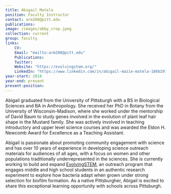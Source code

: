 ```yaml
---
title: Abigail Matela
position: Faculty Instructor
contact: arm208@pitt.edu
publications: 
image: /images/abby_crop.jpeg
collection: current
group: faculty
links:
    CV:
    Email: "mailto:arm208@pitt.edu"
    Publications:
    Twitter:
    Website: "https://evolvingstem.org/"
    LinkedIn: "https://www.linkedin.com/in/abigail-mazie-matela-186b29114/"
year-start: 2018
year-end: present
present-position:
---
```

Abigail graduated from the University of Pittsburgh with a BS in Biological Sciences and BA in Anthropology. She received her PhD in Botany from the University of Wisconsin-Madison, where she worked under the mentorship of David Baum to study genes involved in the evolution of plant leaf hair shape in the Mustard family. She was actively involved in teaching introductory and upper level science courses and was awarded the Eldon H. Newcomb Award for Excellence as a Teaching Assistant.
 
Abigail is passionate about promoting community engagement with science and has over 10 years of experience in developing science outreach materials for audiences of all ages, with a focus on women and other populations traditionally underrepresented in the sciences. She is currently working to build and expand [EvolvingSTEM](https://evolvingstem.org/), an outreach program that engages middle and high school students in an authentic research experiment to explore how bacteria adapt when grown under strong selection for biofilm formation. As a native Pittsburgher, Abigail is excited to share this exceptional learning opportunity with schools across Pittsburgh.